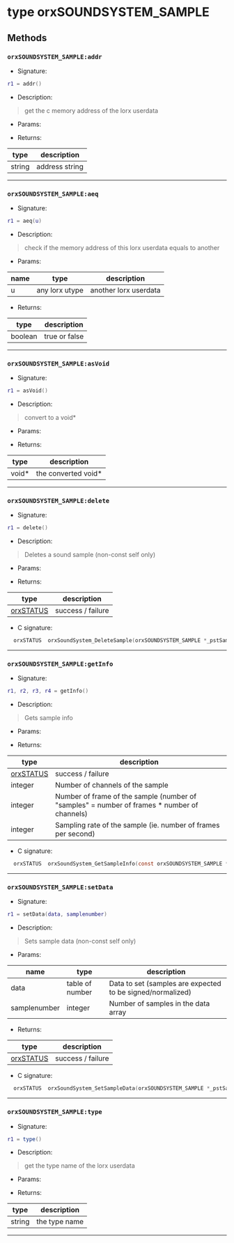 # type orxSOUNDSYSTEM_SAMPLE

> 

## Methods

### **`orxSOUNDSYSTEM_SAMPLE:addr`**

* Signature:

```lua
r1 = addr()
```

* Description:

> get the c memory address of the lorx userdata

* Params:

* Returns:

type | description 
--- | ---
string | address string

---

### **`orxSOUNDSYSTEM_SAMPLE:aeq`**

* Signature:

```lua
r1 = aeq(u)
```

* Description:

> check if the memory address of this lorx userdata equals to another

* Params:

name | type | description 
--- | --- | ---
u | any lorx utype | another lorx userdata

* Returns:

type | description 
--- | ---
boolean | true or false

---

### **`orxSOUNDSYSTEM_SAMPLE:asVoid`**

* Signature:

```lua
r1 = asVoid()
```

* Description:

> convert to a void\*

* Params:

* Returns:

type | description 
--- | ---
void\* | the converted void\*

---

### **`orxSOUNDSYSTEM_SAMPLE:delete`**

* Signature:

```lua
r1 = delete()
```

* Description:

> Deletes a sound sample (non-const self only)

* Params:

* Returns:

type | description 
--- | ---
[orxSTATUS](../enums.md#orxstatus)  | success / failure

* C signature:

```c
  orxSTATUS  orxSoundSystem_DeleteSample(orxSOUNDSYSTEM_SAMPLE *_pstSample)
```

---

### **`orxSOUNDSYSTEM_SAMPLE:getInfo`**

* Signature:

```lua
r1, r2, r3, r4 = getInfo()
```

* Description:

> Gets sample info

* Params:

* Returns:

type | description 
--- | ---
[orxSTATUS](../enums.md#orxstatus)  | success / failure
integer | Number of channels of the sample
integer | Number of frame of the sample \(number of "samples" = number of frames \* number of channels\)
integer | Sampling rate of the sample \(ie. number of frames per second\)

* C signature:

```c
  orxSTATUS  orxSoundSystem_GetSampleInfo(const orxSOUNDSYSTEM_SAMPLE *_pstSample, orxU32 *_pu32ChannelNumber, orxU32 *_pu32FrameNumber, orxU32 *_pu32SampleRate)
```

---

### **`orxSOUNDSYSTEM_SAMPLE:setData`**

* Signature:

```lua
r1 = setData(data, samplenumber)
```

* Description:

> Sets sample data (non-const self only)

* Params:

name | type | description 
--- | --- | ---
data | table of number | Data to set (samples are expected to be signed/normalized)
samplenumber | integer | Number of samples in the data array

* Returns:

type | description 
--- | ---
[orxSTATUS](../enums.md#orxstatus)  | success / failure

* C signature:

```c
  orxSTATUS  orxSoundSystem_SetSampleData(orxSOUNDSYSTEM_SAMPLE *_pstSample, const orxFLOAT *_afData, orxU32 _u32SampleNumber)
```

---

### **`orxSOUNDSYSTEM_SAMPLE:type`**

* Signature:

```lua
r1 = type()
```

* Description:

> get the type name of the lorx userdata

* Params:

* Returns:

type | description 
--- | ---
string | the type name

---

